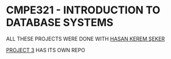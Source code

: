 # CMPE321 - INTRODUCTION TO DATABASE SYSTEMS

ALL THESE PROJECTS WERE DONE WITH [HASAN KEREM ŞEKER](https://github.com/hks1444)

[PROJECT 3](https://github.com/kaanguneyli/cmpe321-simpleDBMS) HAS ITS OWN REPO
